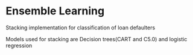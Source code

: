 # Ensemble Learning

Stacking implementation for classification of loan defaulters

Models used for stacking are Decision trees(CART and C5.0) and logistic regression
